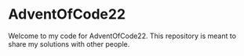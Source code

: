# AdventOfCode22
Welcome to my code for AdventOfCode22. This repository is meant to share my solutions with other people.
